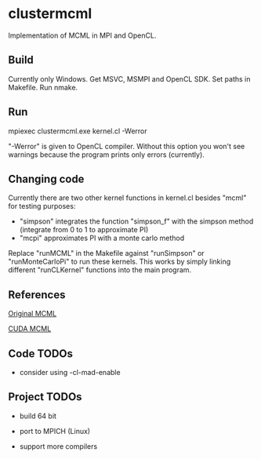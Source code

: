 # clustermcml

Implementation of MCML in MPI and OpenCL.



## Build

Currently only Windows.
Get MSVC, MSMPI and OpenCL SDK.
Set paths in Makefile.
Run nmake.



## Run

mpiexec clustermcml.exe kernel.cl -Werror

"-Werror" is given to OpenCL compiler.
Without this option you won't see warnings because the program prints only errors (currently).



## Changing code

Currently there are two other kernel functions in kernel.cl besides "mcml" for testing purposes:
- "simpson" integrates the function "simpson_f" with the simpson method (integrate from 0 to 1 to approximate PI)
- "mcpi" approximates PI with a monte carlo method

Replace "runMCML" in the Makefile against "runSimpson" or "runMonteCarloPi" to run these kernels.
This works by simply linking different "runCLKernel" functions into the main program.



## References

[Original MCML](https://omlc.org/software/mc/)

[CUDA MCML](http://www.atomic.physics.lu.se/biophotonics/research/monte-carlo-simulations/gpu-monte-carlo/)



## Code TODOs

- consider using -cl-mad-enable


## Project TODOs

- build 64 bit

- port to MPICH (Linux)

- support more compilers